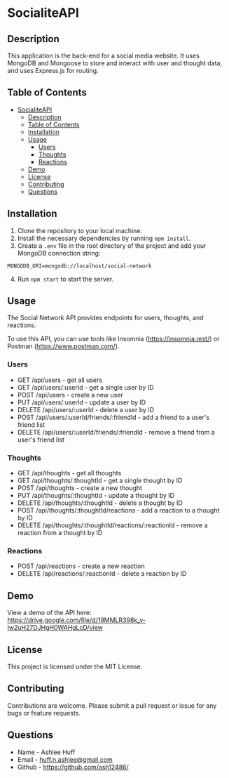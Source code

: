 # SocialiteAPI

## Description
This application is the back-end for a social media website. It uses MongoDB and Mongoose to store and interact with user and thought data, and uses Express.js for routing.

## Table of Contents
- [SocialiteAPI](#socialiteapi)
  - [Description](#description)
  - [Table of Contents](#table-of-contents)
  - [Installation](#installation)
  - [Usage](#usage)
    - [Users](#users)
    - [Thoughts](#thoughts)
    - [Reactions](#reactions)
  - [Demo](#demo)
  - [License](#license)
  - [Contributing](#contributing)
  - [Questions](#questions)

## Installation
1. Clone the repository to your local machine.
2. Install the necessary dependencies by running `npm install`.
3. Create a `.env` file in the root directory of the project and add your MongoDB connection string:

```
MONGODB_URI=mongodb://localhost/social-network
```

4. Run `npm start` to start the server.

## Usage
The Social Network API provides endpoints for users, thoughts, and reactions.

To use this API, you can use tools like Insomnia (https://insomnia.rest/) or Postman (https://www.postman.com/).

### Users

- GET /api/users - get all users
- GET /api/users/:userId - get a single user by ID
- POST /api/users - create a new user
- PUT /api/users/:userId - update a user by ID
- DELETE /api/users/:userId - delete a user by ID
- POST /api/users/:userId/friends/:friendId - add a friend to a user's friend list
- DELETE /api/users/:userId/friends/:friendId - remove a friend from a user's friend list
### Thoughts

- GET /api/thoughts - get all thoughts
- GET /api/thoughts/:thoughtId - get a single thought by ID
- POST /api/thoughts - create a new thought
- PUT /api/thoughts/:thoughtId - update a thought by ID
- DELETE /api/thoughts/:thoughtId - delete a thought by ID
- POST /api/thoughts/:thoughtId/reactions - add a reaction to a thought by ID
- DELETE /api/thoughts/:thoughtId/reactions/:reactionId - remove a reaction from a thought by ID

### Reactions

- POST /api/reactions - create a new reaction
- DELETE /api/reactions/:reactionId - delete a reaction by ID

## Demo

View a demo of the API here: https://drive.google.com/file/d/19MMLR398k_y-Iw2uH27DJHgH0WAHgLcD/view

## License
This project is licensed under the MIT License.

## Contributing
Contributions are welcome. Please submit a pull request or issue for any bugs or feature requests.

## Questions

- Name - Ashlee Huff
- Email - huff.n.ashlee@gmail.com
- Github - https://github.com/ash12486/